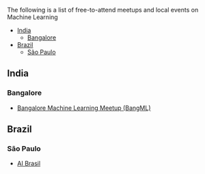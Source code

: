 The following is a list of free-to-attend meetups and local events on Machine Learning

- [India](#india)
    -   [Bangalore](#bangalore)
- [Brazil](#india)
    -   [São Paulo](#saopaulo)
<a name="india"></a>
## India

<a name="bangalore"></a>
### Bangalore
* [Bangalore Machine Learning Meetup (BangML)](https://www.meetup.com/BangML/)

<a name="brazil"></a>
## Brazil

<a name="saopaulo"></a>
### São Paulo
* [AI Brasil](https://www.meetup.com/pt-BR/ai-brasil/)
